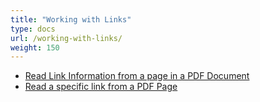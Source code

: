 ```yaml
---
title: "Working with Links"
type: docs
url: /working-with-links/
weight: 150
---
```


- [Read Link Information from a page in a PDF Document](/pdf/read-link-information-from-a-page-in-a-pdf-document/)
- [Read a specific link from a PDF Page](/pdf/read-a-specific-link-from-a-pdf-page/)
